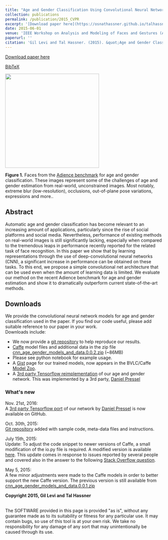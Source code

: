 ```yaml
---
title: "Age and Gender Classification Using Convolutional Neural Networks"
collection: publications
permalink: /publication/2015_CVPR
excerpt: '[Download paper here](https://osnathassner.github.io/talhassner/projects/cnn_agegender/CVPR2015_CNN_AgeGenderEstimation.pdf)'
date: 2015-06-01
venue: 'IEEE Workshop on Analysis and Modeling of Faces and Gestures (AMFG), at the IEEE Conf. on Computer Vision and Pattern Recognition (CVPR), Boston'
paperurl: ''
citation: 'Gil Levi and Tal Hassner. (2015). &quot;Age and Gender Classification Using Convolutional Neural Networks.&quot; <i>IEEE Workshop on Analysis and Modeling of Faces and Gestures (AMFG), at the IEEE Conf. on Computer Vision and Pattern Recognition (CVPR), Boston</i>.'
---
```


[Download paper here](https://osnathassner.github.io/talhassner/projects/cnn_agegender/CVPR2015_CNN_AgeGenderEstimation.pdf)

[BibTeX](https://osnathassner.github.io/talhassner/projects/cnn_agegender/BibTeX.txt)

<img src='https://osnathassner.github.io/talhassner/projects/cnn_agegender/teaser_a.jpg' width='300'>

**Figure 1.** Faces from the [Adience benchmark]() for age and gender classification. These images represent some of the challenges of age and gender estimation from real-world, unconstrained images. Most notably, extreme blur (low-resolution), occlusions, out-of-plane pose variations, expressions and more..

Abstract
------
Automatic age and gender classification has become relevant to an increasing amount of applications, particularly since the rise of social platforms and social media. Nevertheless, performance of existing methods on real-world images is still significantly lacking, especially when compared to the tremendous leaps in performance recently reported for the related task of face recognition. In this paper we show that by learning representations through the use of deep-convolutional neural networks (CNN), a significant increase in performance can be obtained on these tasks. To this end, we propose a simple convolutional net architecture that can be used even when the amount of learning data is limited. We evaluate our method on the recent Adience benchmark for age and gender estimation and show it to dramatically outperform current state-of-the-art methods.

Downloads
------
We provide the convolutional neural network models for age and gender classification used in the paper. If you find our code useful, please add suitable reference to our paper in your work. 
<br/>Downloads include:
- We now provide a [git repository](https://github.com/GilLevi/AgeGenderDeepLearning) to help reproduce our results.
- [Caffe](http://caffe.berkeleyvision.org/) model files and additional data in the zip file [cnn_age_gender_models_and_data.0.0.2.zip](https://osnathassner.github.io/talhassner/projects/cnn_agegender/cnn_age_gender_models_and_data.0.0.2.zip) (~86MB)
- Please see python notebook for example usage.
- A [Gist](https://gist.github.com/GilLevi/c9e99062283c719c03de) page for our trained models, now appears in the BVLC/Caffe [Model Zoo](https://github.com/BVLC/caffe/wiki/Model-Zoo).
- A [3rd party Tensorflow reimplementation](https://github.com/dpressel/rude-carnie) of our age and gender network. This was implemented by a 3rd party, [Daniel Pressel](https://github.com/dpressel)

### What's new
Nov. 21st, 2016: 
<br/>A [3rd party Tensorflow port](https://github.com/dpressel/rude-carnie) of our network by [Daniel Pressel](https://github.com/dpressel) is now available on GitHub. 

Oct. 30th, 2015: 
<br/>[Git repository](https://github.com/GilLevi/AgeGenderDeepLearning) added with sample code, meta-data files and instructions. 

July 15th, 2015: 
<br/>Update: To adjust the code snippet to newer versions of Caffe, a small modification of the io.py file is required. A modified version is available [here](https://osnathassner.github.io/talhassner/projects/cnn_agegender/io.py). This update comes in response to issues reported by several people and covered also in the answer to the following [Stack Overflow question](https://stackoverflow.com/questions/28692209/using-gpu-despite-setting-cpu-only-yielding-unexpected-keyword-argument). 

May 5, 2015: 
<br/>A few minor adjustments were made to the Caffe models in order to better support the new Caffe version. The previous version is still available from [cnn_age_gender_models_and_data.0.0.1.zip](https://osnathassner.github.io/talhassner/projects/cnn_agegender/cnn_age_gender_models_and_data.0.0.1.zip)

<b>Copyright 2015, Gil Levi and Tal Hassner</b>

<br/>The SOFTWARE provided in this page is provided "as is", without any guarantee made as to its suitability or fitness for any particular use. It may contain bugs, so use of this tool is at your own risk. We take no responsibility for any damage of any sort that may unintentionally be caused through its use. 
